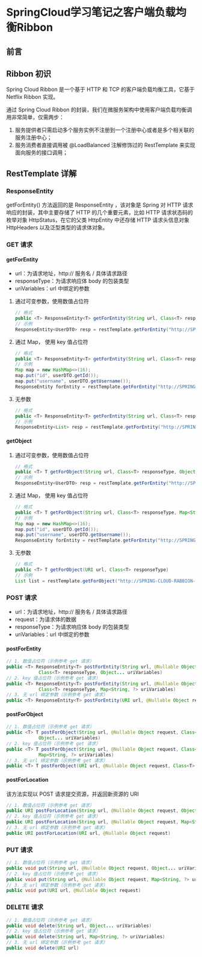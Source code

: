 # SpringCloud学习笔记之客户端负载均衡Ribbon

## 前言

## Ribbon 初识

Spring Cloud Ribbon 是一个基于 HTTP 和 TCP 的客户端负载均衡工具，它基于 Netflix Ribbon 实现。

通过 Spring Cloud Ribbon 的封装，我们在微服务架构中使用客户端负载均衡调用非常简单，仅需两步：

1. 服务提供者只需启动多个服务实例不注册到一个注册中心或者是多个相关联的服务注册中心；
2. 服务消费者直接调用被 @LoadBalanced 注解修饰过的 RestTemplate 来实现面向服务的接口调用；

## RestTemplate 详解

### ResponseEntity

getForEntity() 方法返回的是 ResponseEntity<T> ，该对象是 Spring 对 HTTP 请求响应的封装，其中主要存储了 HTTP 的几个重要元素，比如 HTTP 请求状态码的枚举对象 HttpStatus，在它的父类 HttpEntity 中还存储 HTTP 请求头信息对象 HttpHeaders 以及泛型类型的请求体对象。

### GET 请求

#### getForEntity

* url：为请求地址，http:// 服务名 / 具体请求路径
* responseType：为请求响应体 body 的包装类型
* uriVariables：url 中绑定的参数

1. 通过可变参数，使用数值占位符

   ```java
   // 格式
   public <T> ResponseEntity<T> getForEntity(String url, Class<T> responseType, Object... uriVariables)
   // 示例
   ResponseEntity<UserDTO> resp = restTemplate.getForEntity("http://SPRING-CLOUD-RABBION-PROVIDER/user/get?id={1}&username={2}", UserDTO.class, userDTO.getId(), userDTO.getUsername());
   ```

2. 通过 Map， 使用 key 值占位符

   ```java
   // 格式
   public <T> ResponseEntity<T> getForEntity(String url, Class<T> responseType, Map<String, ?> uriVariables)
   // 示例
   Map map = new HashMap<>(16);
   map.put("id", userDTO.getId());
   map.put("username", userDTO.getUsername());
   ResponseEntity forEntity = restTemplate.getForEntity("http://SPRING-CLOUD-RABBION-PROVIDER/user/get?id={id}&username={username}", UserDTO.class, map);
   ```

3. 无参数

   ```java
   // 格式
   public <T> ResponseEntity<T> getForEntity(String url, Class<T> responseType, Object... uriVariables)
   // 示例
   ResponseEntity<List> resp = restTemplate.getForEntity("http://SPRING-CLOUD-RABBION-PROVIDER/user/list", List.class);
   ```

#### getObject

1. 通过可变参数，使用数值占位符

   ```java
   // 格式
   public <T> T getForObject(String url, Class<T> responseType, Object... uriVariables)
   // 示例
   ResponseEntity<UserDTO> resp = restTemplate.getForEntity("http://SPRING-CLOUD-RABBION-PROVIDER/user/get?id={1}&username={2}", UserDTO.class, userDTO.getId(), userDTO.getUsername());
   ```

2. 通过 Map， 使用 key 值占位符

   ```java
   // 格式
   public <T> T getForObject(String url, Class<T> responseType, Map<String, ?> uriVariables)
   // 示例
   Map map = new HashMap<>(16);
   map.put("id", userDTO.getId());
   map.put("username", userDTO.getUsername());
   ResponseEntity forEntity = restTemplate.getForEntity("http://SPRING-CLOUD-RABBION-PROVIDER/user/get?id={id}&username={username}", UserDTO.class, map);
   ```

3. 无参数

   ```java
   // 格式
   public <T> T getForObject(URI url, Class<T> responseType)
   // 示例
   List list = restTemplate.getForObject("http://SPRING-CLOUD-RABBION-PROVIDER/user/list/user/list", List.class);
   ```

### POST 请求

- url：为请求地址，http:// 服务名 / 具体请求路径
- request：为请求体的数据
- responseType：为请求响应体 body 的包装类型
- uriVariables：url 中绑定的参数

#### postForEntity

```java
// 1. 数值占位符（示例参考 get 请求）
public <T> ResponseEntity<T> postForEntity(String url, @Nullable Object request,
			Class<T> responseType, Object... uriVariables)
// 2. key 值占位符（示例参考 get 请求）
public <T> ResponseEntity<T> postForEntity(String url, @Nullable Object request,
			Class<T> responseType, Map<String, ?> uriVariables)
// 3. 无 url 绑定参数（示例参考 get 请求）
public <T> ResponseEntity<T> postForEntity(URI url, @Nullable Object request, Class<T> responseType)
```

#### postForObject

```java
// 1. 数值占位符（示例参考 get 请求）
public <T> T postForObject(String url, @Nullable Object request, Class<T> responseType,
			Object... uriVariables) 
// 2. key 值占位符（示例参考 get 请求）
public <T> T postForObject(String url, @Nullable Object request, Class<T> responseType,
			Map<String, ?> uriVariables)
// 3. 无 url 绑定参数（示例参考 get 请求）
public <T> T postForObject(URI url, @Nullable Object request, Class<T> responseType)
```

#### postForLocation

该方法实现以 POST 请求提交资源，并返回新资源的 URI

```java
// 1. 数值占位符（示例参考 get 请求）
public URI postForLocation(String url, @Nullable Object request, Object... uriVariables)
// 2. key 值占位符（示例参考 get 请求）
public URI postForLocation(String url, @Nullable Object request, Map<String, ?> uriVariables)
// 3. 无 url 绑定参数（示例参考 get 请求）
public URI postForLocation(URI url, @Nullable Object request)
```

### PUT 请求

```java
// 1. 数值占位符（示例参考 get 请求）
public void put(String url, @Nullable Object request, Object... uriVariables)
// 2. key 值占位符（示例参考 get 请求）
public void put(String url, @Nullable Object request, Map<String, ?> uriVariables)
// 3. 无 url 绑定参数（示例参考 get 请求）
public void put(URI url, @Nullable Object request)
```

### DELETE 请求

```java
// 1. 数值占位符（示例参考 get 请求）
public void delete(String url, Object... uriVariables)
// 2. key 值占位符（示例参考 get 请求）
public void delete(String url, Map<String, ?> uriVariables)
// 3. 无 url 绑定参数（示例参考 get 请求）
public void delete(URI url)
```







